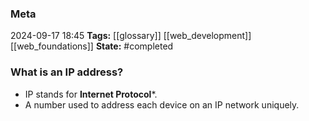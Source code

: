 ### Meta
2024-09-17 18:45
**Tags:** [[glossary]] [[web_development]] [[web_foundations]]
**State:** #completed 

### What is an IP address?
- IP stands for **Internet Protocol***.
- A number used to address each device on an IP network uniquely.